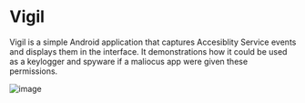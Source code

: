 # Vigil

Vigil is a simple Android application that captures Accesiblity Service events and displays them in the interface. It demonstrations how it could be used as a keylogger and spyware if a maliocus app were given these permissions.

![image](https://github.com/user-attachments/assets/71d57108-6f1f-4d69-a847-709c1d9013c1)

